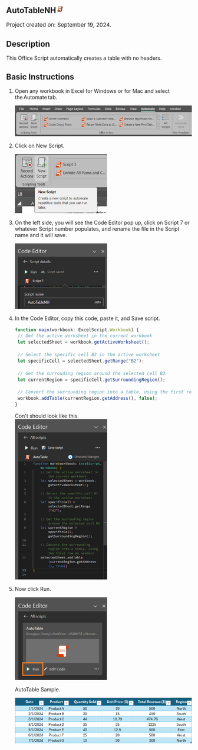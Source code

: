 ## AutoTableNH<img src="images/oslogo.jpg" width="23"/>
<p style="font-size:15px;">Project created on: September 19, 2024.</p>

## Description
This Office Script automatically creates a table with no headers. 

## Basic Instructions
1. Open any workbook in Excel for Windows or for Mac and select the Automate tab.

	<img src="/autotable/images/atinstruction1.png" width="550"/>
3. Click on New Script.

   	<img src="/autotable/images/atinstruction2.png" width="250"/>
5. On the left side, you will see the Code Editor pop up, click on Script 7 or whatever Script number populates, and rename the file in the Script name and it will save.
   
  	 <img src="/autotable/images/atinstruction7.png" width="250"/>
    
7. In the Code Editor, copy this code, paste it, and Save script.
   ```TypeScript
   function main(workbook: ExcelScript.Workbook) {
	// Get the active worksheet in the current workbook
	let selectedSheet = workbook.getActiveWorksheet();

	// Select the specific cell B2 in the active worksheet
	let specificCell = selectedSheet.getRange("B2");

	// Get the surrouding region around the selected cell B2
	let currentRegion = specificCell.getSurroundingRegion();

	// Convert the surrounding region into a table, using the first row as headers
	workbook.addTable(currentRegion.getAddress(), false);
   }
   ```
	Con't should look like this.    
   	<img src="/autotable/images/atinstruction4.png" width="250"/>

5. Now click Run.
   
   	<img src="/autotable/images/atinstruction5.png" width="250"/>

	AutoTable Sample. 

  	 <img src="/autotable/images/atinstruction6.png" width="550"/>
